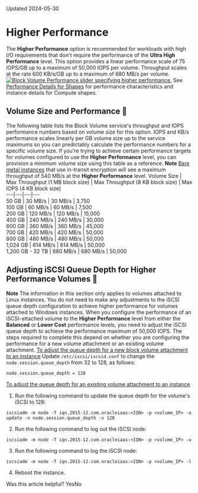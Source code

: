 Updated 2024-05-30
# Higher Performance
The **Higher Performance** option is recommended for workloads with high I/O requirements that don't require the performance of the **Ultra High Performance** level.
This option provides a linear performance scale of 75 IOPS/GB up to a maximum of 50,000 IOPS per volume. Throughput scales at the rate 600 KB/s/GB up to a maximum of 680 MB/s per volume.
[![Block Volume Performance slider specifying higher performance.](https://docs.oracle.com/en-us/iaas/Content/Block/Images/perfsliderhigher.png)](https://docs.oracle.com/en-us/iaas/Content/Block/Images/perfsliderhigher.png)
See [Performance Details for Shapes](https://docs.oracle.com/en-us/iaas/Content/Block/Concepts/blockvolumeperformance.htm#shapes_block_details) for performance characteristics and instance details for Compute shapes.
## Volume Size and Performance 🔗 
The following table lists the Block Volume service's throughput and IOPS performance numbers based on volume size for this option. IOPS and KB/s performance scales linearly per GB volume size up to the service maximums so you can predictably calculate the performance numbers for a specific volume size. If you're trying to achieve certain performance targets for volumes configured to use the **Higher Performance** level, you can provision a minimum volume size using this table as a reference.
**Note** [Bare metal instances](https://docs.oracle.com/en-us/iaas/Content/Block/Concepts/overview.htm#BlockVolumeEncryption__bm) that use in-transit encryption will see a maximum throughput of 540 MB/s at the **Higher Performance** level. 
Volume Size |  Max Throughput (1 MB block size) |  Max Throughput (8 KB block size) |  Max IOPS (4 KB block size)  
---|---|---|---  
50 GB | 30 MB/s | 30 MB/s | 3,750  
100 GB | 60 MB/s | 60 MB/s | 7,500  
200 GB | 120 MB/s | 120 MB/s | 15,000  
400 GB | 240 MB/s | 240 MB/s | 30,000  
600 GB | 360 MB/s | 360 MB/s | 45,000  
700 GB | 420 MB/s | 420 MB/s | 50,000  
800 GB | 480 MB/s | 480 MB/s | 50,000  
1,024 GB | 614 MB/s | 614 MB/s | 50,000  
1,200 GB - 32 TB | 680 MB/s | 680 MB/s | 50,000  
## Adjusting iSCSI Queue Depth for Higher Performance Volumes 🔗 
**Note** The information in this section only applies to volumes attached to Linux instances. You do not need to make any adjustments to the iSCSI queue depth configuration to achieve higher performance for volumes attached to Windows instances.
When you configure the performance of an iSCSI-attached volume to the **Higher Performance** level from either the **Balanced** or **Lower Cost** performance levels, you need to adjust the iSCSI queue depth to achieve the performance maximum of 50,000 IOPS. The steps required to complete this depend on whether you are configuring the performance for a new volume attachment or an existing volume attachment. 
[To adjust the queue depth for a new block volume attachment to an instance](https://docs.oracle.com/en-us/iaas/Content/Block/Concepts/blockvolumehigherperformance.htm)
Update `/etc/iscsi/iscsid.conf` to change the `node.session.queue_depth` from 32 to 128, as follows: 
```
node.session.queue_depth = 128
```

[To adjust the queue depth for an existing volume attachment to an instance](https://docs.oracle.com/en-us/iaas/Content/Block/Concepts/blockvolumehigherperformance.htm)
  1. Run the following command to update the queue depth for the volume's iSCSI to 128:
```
iscsiadm -m node -T iqn.2015-12.com.oracleiaas:<IQN> -p <volume_IP> -o update -n node.session.queue_depth -v 128
```

  2. Run the following command to log out the iSCSI node:
```
iscsiadm -m node -T iqn.2015-12.com.oracleiaas:<IQN> -p <volume_IP> -u
```

  3. Run the following command to log the iSCSI node:
```
iscsiadm -m node -T iqn.2015-12.com.oracleiaas:<IQN> -p <volume_IP> -l
```

  4. Reboot the instance.


Was this article helpful?
YesNo

